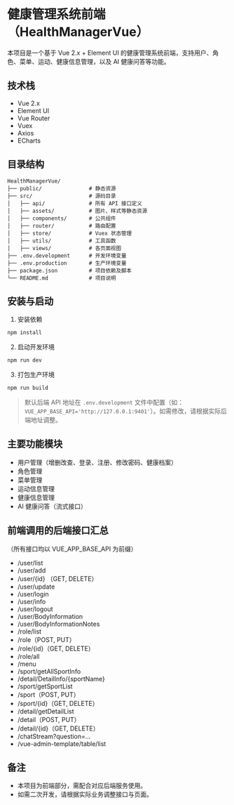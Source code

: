 # 健康管理系统前端（HealthManagerVue）

本项目是一个基于 Vue 2.x + Element UI 的健康管理系统前端，支持用户、角色、菜单、运动、健康信息管理，以及 AI 健康问答等功能。

## 技术栈
- Vue 2.x
- Element UI
- Vue Router
- Vuex
- Axios
- ECharts

## 目录结构
```
HealthManagerVue/
├── public/               # 静态资源
├── src/                  # 源码目录
│   ├── api/              # 所有 API 接口定义
│   ├── assets/           # 图片、样式等静态资源
│   ├── components/       # 公共组件
│   ├── router/           # 路由配置
│   ├── store/            # Vuex 状态管理
│   ├── utils/            # 工具函数
│   ├── views/            # 各页面视图
├── .env.development      # 开发环境变量
├── .env.production       # 生产环境变量
├── package.json          # 项目依赖及脚本
└── README.md             # 项目说明
```

## 安装与启动
1. 安装依赖
```bash
npm install
```

2. 启动开发环境
```bash
npm run dev
```

3. 打包生产环境
```bash
npm run build
```

> 默认后端 API 地址在 `.env.development` 文件中配置（如：`VUE_APP_BASE_API='http://127.0.0.1:9401'`）。如需修改，请根据实际后端地址调整。

## 主要功能模块
- 用户管理（增删改查、登录、注册、修改密码、健康档案）
- 角色管理
- 菜单管理
- 运动信息管理
- 健康信息管理
- AI 健康问答（流式接口）

## 前端调用的后端接口汇总
（所有接口均以 VUE_APP_BASE_API 为前缀）

- /user/list
- /user/add
- /user/{id} （GET, DELETE）
- /user/update
- /user/login
- /user/info
- /user/logout
- /user/BodyInformation
- /user/BodyInformationNotes
- /role/list
- /role（POST, PUT）
- /role/{id}（GET, DELETE）
- /role/all
- /menu
- /sport/getAllSportInfo
- /detail/DetailInfo/{sportName}
- /sport/getSportList
- /sport（POST, PUT）
- /sport/{id}（GET, DELETE）
- /detail/getDetailList
- /detail（POST, PUT）
- /detail/{id}（GET, DELETE）
- /chatStream?question=...
- /vue-admin-template/table/list

## 备注
- 本项目为前端部分，需配合对应后端服务使用。
- 如需二次开发，请根据实际业务调整接口与页面。

